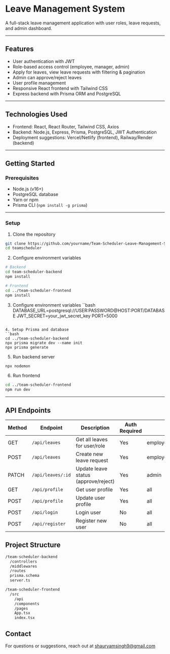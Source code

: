 # Leave Management System

A full-stack leave management application with user roles, leave requests, and admin dashboard.

---

## Features

- User authentication with JWT
- Role-based access control (employee, manager, admin)
- Apply for leaves, view leave requests with filtering & pagination
- Admin can approve/reject leaves
- User profile management
- Responsive React frontend with Tailwind CSS
- Express backend with Prisma ORM and PostgreSQL

---

## Technologies Used

- Frontend: React, React Router, Tailwind CSS, Axios
- Backend: Node.js, Express, Prisma, PostgreSQL, JWT Authentication
- Deployment suggestions: Vercel/Netlify (frontend), Railway/Render (backend)

---

## Getting Started

### Prerequisites

- Node.js (v16+)
- PostgreSQL database
- Yarn or npm
- Prisma CLI (`npm install -g prisma`)

---

### Setup

1. Clone the repository
```bash
git clone https://github.com/yourname/Team-Scheduler-Leave-Management-System.git
cd teamscheduler
```

2. Configure environment variables
```bash
# Backend
cd team-scheduler-backend
npm install

# Frontend
cd ../team-scheduler-frontend
npm install
```

3. Configure environment variables
``bash
DATABASE_URL=postgresql://USER:PASSWORD@HOST:PORT/DATABASE
JWT_SECRET=your_jwt_secret_key
PORT=5000
```

4. Setup Prisma and database
``bash
cd ../team-scheduler-backend
npx prisma migrate dev --name init
npx prisma generate
```

5. Run backend server
```bash
npx nodemon
```

6. Run frontend
```bash
cd ../team-scheduler-frontend
npm run dev
```

---

## API Endpoints

| Method | Endpoint          | Description                          | Auth Required | Roles                  |
| ------ | ----------------- | ---------------------------------- | ------------- | ---------------------- |
| GET    | `/api/leaves`     | Get all leaves for user/role       | Yes           | employee/manager/admin |
| POST   | `/api/leaves`     | Create new leave request            | Yes           | employee               |
| PATCH  | `/api/leaves/:id` | Update leave status (approve/reject) | Yes         | admin                  |
| GET    | `/api/profile`    | Get user profile                   | Yes           | all                    |
| POST   | `/api/profile`    | Update user profile                | Yes           | all                    |
| POST   | `/api/login`      | Login user                        | No            | all                    |
| POST   | `/api/register`   | Register new user                  | No            | all                    |

## Project Structure

```bash
/team-scheduler-backend
  /controllers
  /middlewares
  /routes
  prisma.schema
  server.ts

/team-scheduler-frontend
  /src
    /api
    /components
    /pages
    App.tsx
    index.tsx
```

## Contact

For questions or suggestions, reach out at shauryamsingh9@gmail.com